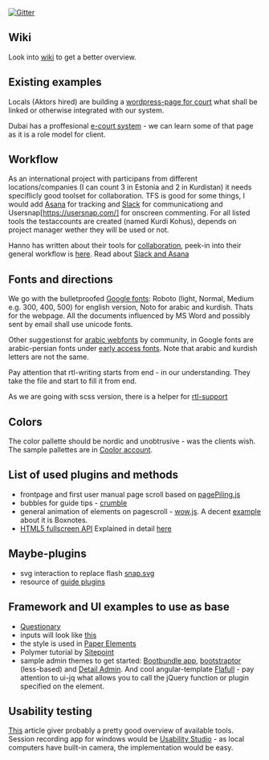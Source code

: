 [![Gitter](https://badges.gitter.im/Join%20Chat.svg)](https://gitter.im/kokakoola/cis?utm_source=badge&utm_medium=badge&utm_campaign=pr-badge&utm_content=badge)

## Wiki
Look into [wiki](https://github.com/kokakoola/cis/wiki) to get a better overview.

## Existing examples 
Locals (Aktors hired) are building a [wordpress-page for court](http://sulicourt.com/home-2/) what shall be linked or otherwise integrated with our system.

Dubai has a proffesional [e-court system](http://www.dubaicourts.gov.ae/portal/page?_pageid=292,433242&_dad=portal&_schema=PORTAL) -  we can learn some of that page as it is a role model for client.

## Workflow
As an international project with participans from different locations/companies (I can count 3 in Estonia and 2 in Kurdistan) it needs speciflicly good toolset for collaboration. TFS is good for some things, I would add [Asana](https://asana.com/) for tracking and [Slack](https://slack.com/) for communicationg and Usersnap[https://usersnap.com/] for onscreen commenting. For all listed tools the testaccounts are created (named Kurdi Kohus), depends on project manager wether they will be used or not.

Hanno has written about their tools for [collaboration](http://hanno.co/logbook/nine-tools-to-keep-our-remote-team-together), peek-in into their general workflow is [here](http://playbook.hanno.co/).
Read about [Slack and Asana](http://qcmny.com/tools-and-technology/3-collaboration-tools-cant-live-without/)

## Fonts and directions
We go with the bulletproofed [Google fonts](http://www.google.com/design/spec/style/typography.html#): Roboto (light, Normal, Medium e.g. 300, 400, 500) for english version, Noto for arabic and kurdish. Thats for the webpage. All the documents influenced by MS Word and possibly sent by email shall use unicode fonts.

Other suggestionst for [arabic webfonts](http://stackoverflow.com/questions/7185106/what-are-my-web-font-choices-for-arabic) by community, in Google fonts are arabic-persian fonts under [early access fonts](http://www.google.com/fonts/earlyaccess). Note that arabic and kurdish letters are not the same.

Pay attention that rtl-writing starts from end - in our understanding. They take the file and start to fill it from end. 

As we are going with scss version, there is a helper for [rtl-support](http://www.matanich.com/2013/09/06/rtl-css-with-sass/)

## Colors
The color pallette should be nordic and unobtrusive - was the clients wish. The sample pallettes are in [Coolor account](http://coolors.co/092327-0b5351-00a9a5-b5c2b7-8c93a8).

## List of used plugins and methods

- frontpage and first user manual page scroll based on [pagePiling.js](https://github.com/alvarotrigo/pagePiling.js#pagepilingjs)
- bubbles for guide tips - [crumble](http://blog.tommoor.com/crumble/)
- general animation of elements on pagescroll - [wow.js](http://mynameismatthieu.com/WOW/). A decent [example](https://www.box.com/notes/) about it is Boxnotes.
- [HTML5 fullscreen API](http://davidwalsh.name/fullscreen) Explained in detail [here](http://www.hongkiat.com/blog/html5-fullscreen-api/)

## Maybe-plugins
- svg interaction to replace flash [snap.svg](http://snapsvg.io/)
- resource of [guide plugins](http://ninodezign.com/25-free-jquery-plugins-for-doing-guided-tours-through-a-website/)

## Framework and UI examples to use as base 
- [Questionary](https://ethn.io/22910)
- inputs will look like [this](http://codepen.io/sevilayha/full/IdGKH/)
-  the style is used in [Paper Elements](http://www.polymer-project.org/components/paper-elements/demo.html#paper-shadow)
- Polymer tutorial by [Sitepoint](http://www.sitepoint.com/introduction-to-web-components-and-polymer-tutorial/)
-  sample admin themes to get started: [Bootbundle app](http://bootbundle.herokuapp.com/resources), [bootstraptor](http://demo.bootstraptor.com/bs_deal.html) (less-based) and [Detail Admin](http://wrapbootstrap.com/preview/WB07061TJ). And cool angular-template [Flafull](http://flatfull.com/themes/angulr/#/app/docs) - pay attention to ui-jq what allows you to call the jQuery function or plugin specified on the element.


## Usability testing
[This](http://ui-patterns.com/blog/complete-review-ux-usability-tools-website#ab_testing) article giver probably a pretty good overview of available tools. Session recording app for windows would be [Usability Studio](http://www.sketchman-studio.com/usability-studio/) - as local computers have built-in camera, the implementation would be easy.


